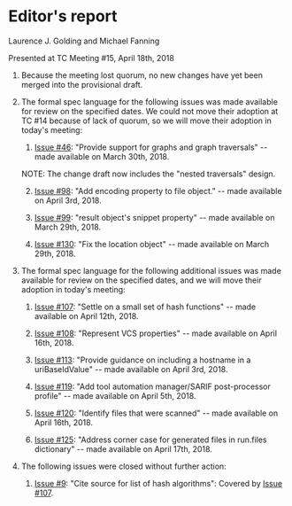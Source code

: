 # Editor's report

Laurence J. Golding and Michael Fanning

Presented at TC Meeting #15, April 18th, 2018

1. Because the meeting lost quorum, no new changes have yet been merged into the provisional draft.

2. The formal spec language for the following issues was made available for review on the specified dates. We could not move their adoption at TC #14 because of lack of quorum, so we will move their adoption in today's meeting:

    1. [Issue #46](https://github.com/oasis-tcs/sarif-spec/issues/46): "Provide support for graphs and graph traversals" -- made available on March 30th, 2018.

    NOTE: The change draft now includes the "nested traversals" design.

    2. [Issue #98](https://github.com/oasis-tcs/sarif-spec/issues/98): "Add encoding property to file object." -- made available on April 3rd, 2018.

    3. [Issue #99](https://github.com/oasis-tcs/sarif-spec/issues/99): "result object's snippet property" -- made available on March 29th, 2018.

    4. [Issue #130](https://github.com/oasis-tcs/sarif-spec/issues/130): "Fix the location object" -- made available on March 29th, 2018.

3. The formal spec language for the following additional issues was made available for review on the specified dates, and we will move their adoption in today's meeting:

    1. [Issue #107](https://github.com/oasis-tcs/sarif-spec/issues/107): "Settle on a small set of hash functions" -- made available on April 12th, 2018.

    1. [Issue #108](https://github.com/oasis-tcs/sarif-spec/issues/108): "Represent VCS properties" -- made available on April 16th, 2018. 

    1. [Issue #113](https://github.com/oasis-tcs/sarif-spec/issues/113): "Provide guidance on including a hostname in a uriBaseIdValue" -- made available on April 3rd, 2018.

    1. [Issue #119](https://github.com/oasis-tcs/sarif-spec/issues/119): "Add tool automation manager/SARIF post-processor profile" -- made available on April 5th, 2018.

    1. [Issue #120](https://github.com/oasis-tcs/sarif-spec/issues/120): "Identify files that were scanned" -- made available on April 16th, 2018.

    1. [Issue #125](https://github.com/oasis-tcs/sarif-spec/issues/125): "Address corner case for generated files in run.files dictionary" -- made available on April 17th, 2018.

4. The following issues were closed without further action:

    1. [Issue #9](https://github.com/oasis-tcs/sarif-spec/issues/9): "Cite source for list of hash algorithms": Covered by [Issue #107](https://github.com/oasis-tcs/sarif-spec/issues/107).
